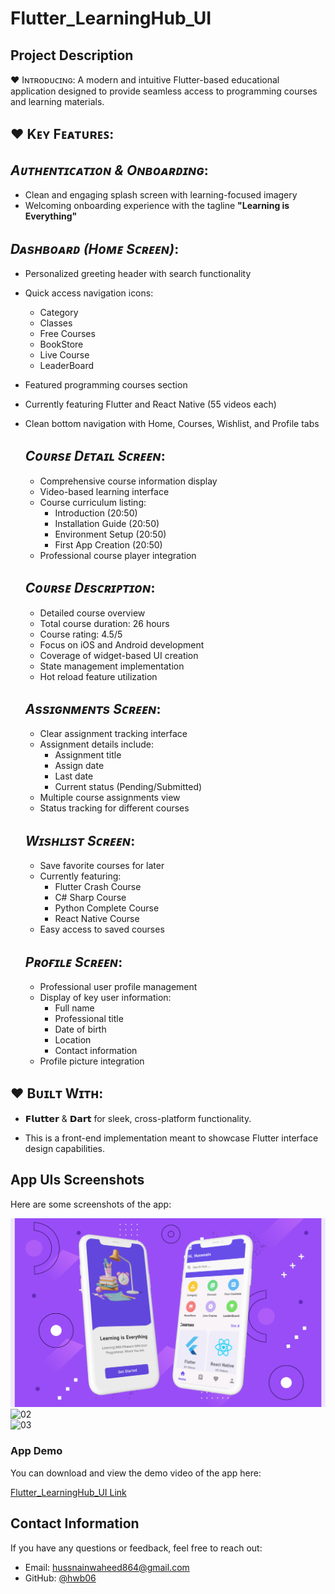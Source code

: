 # Flutter_LearningHub_UI
 
## **Project Description**

♥ Iɴᴛʀᴏᴅᴜᴄɪɴɢ: A modern and intuitive Flutter-based educational application designed to provide seamless access to programming courses and learning materials.

## ♥ **Kᴇʏ Fᴇᴀᴛᴜʀᴇꜱ**:
## *Aᴜᴛʜᴇɴᴛɪᴄᴀᴛɪᴏɴ & Oɴʙᴏᴀʀᴅɪɴɢ*:
- Clean and engaging splash screen with learning-focused imagery
- Welcoming onboarding experience with the tagline **"Learning is Everything"**
  
## *Dᴀsʜʙᴏᴀʀᴅ (Hᴏᴍᴇ Sᴄʀᴇᴇɴ)*:
- Personalized greeting header with search functionality
- Quick access navigation icons:
  - Category
  - Classes
  - Free Courses
  - BookStore
  - Live Course
  - LeaderBoard
- Featured programming courses section
- Currently featuring Flutter and React Native (55 videos each)
- Clean bottom navigation with Home, Courses, Wishlist, and Profile tabs

  ## *Cᴏᴜʀsᴇ Dᴇᴛᴀɪʟ Sᴄʀᴇᴇɴ*:
  - Comprehensive course information display
  - Video-based learning interface
  - Course curriculum listing:
    - Introduction (20:50)
    - Installation Guide (20:50)
    - Environment Setup (20:50)
    - First App Creation (20:50)
  - Professional course player integration
    
  ## *Cᴏᴜʀsᴇ Dᴇsᴄʀɪᴘᴛɪᴏɴ*:
  - Detailed course overview
  - Total course duration: 26 hours
  - Course rating: 4.5/5
  - Focus on iOS and Android development
  - Coverage of widget-based UI creation
  - State management implementation
  - Hot reload feature utilization
 
  ## *Assɪɢɴᴍᴇɴᴛs Sᴄʀᴇᴇɴ*:
  - Clear assignment tracking interface
  - Assignment details include:
     - Assignment title
     - Assign date
     - Last date
     - Current status (Pending/Submitted)
  - Multiple course assignments view
  - Status tracking for different courses
   
  ## *Wɪsʜʟɪsᴛ Sᴄʀᴇᴇɴ*:
  - Save favorite courses for later
  - Currently featuring:
     - Flutter Crash Course
     - C# Sharp Course
     - Python Complete Course
     - React Native Course
  - Easy access to saved courses

  ## *Pʀᴏғɪʟᴇ Sᴄʀᴇᴇɴ*:
  - Professional user profile management
  - Display of key user information:
     - Full name
     - Professional title
     - Date of birth
     - Location
     - Contact information
  - Profile picture integration
    
## ♥ **Bᴜɪʟᴛ Wɪᴛʜ**:
- 𝗙𝗹𝘂𝘁𝘁𝗲𝗿 & 𝗗𝗮𝗿𝘁 for sleek, cross-platform functionality. 

- This is a front-end implementation meant to showcase Flutter interface design capabilities.

## **App UIs Screenshots**
Here are some screenshots of the app:

![01](https://github.com/hwb06/Flutter_LearningHub_UI/blob/main/assets/Project%20Showcase/01.png)  
![02](https://github.com/hwb06/Flutter_LearningHub_UI/blob/main/assets/Project%20Showcase/02.png)  
![03](https://github.com/hwb06/Flutter_LearningHub_UI/blob/main/assets/Project%20Showcase/03.png)  

### **App Demo**
You can download and view the demo video of the app here:

[Flutter_LearningHub_UI Link](https://www.dropbox.com/scl/fi/d90e0dcfesnrczlvt45qa/LearningHub-Video.mp4?rlkey=prmdsd5o4uw33b29uc3b5y0us&st=0qx9oao3&dl=0)

## **Contact Information**
If you have any questions or feedback, feel free to reach out:

- Email: hussnainwaheed864@gmail.com
- GitHub: [@hwb06](https://github.com/hwb06)
